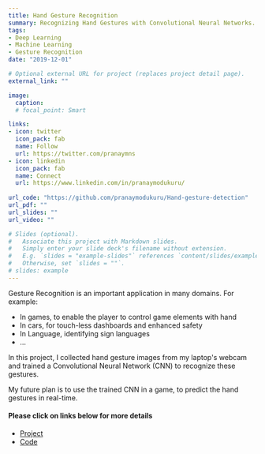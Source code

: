 ```yaml
---
title: Hand Gesture Recognition
summary: Recognizing Hand Gestures with Convolutional Neural Networks.
tags:
- Deep Learning
- Machine Learning
- Gesture Recognition
date: "2019-12-01"

# Optional external URL for project (replaces project detail page).
external_link: ""

image:
  caption:
  # focal_point: Smart

links:
- icon: twitter
  icon_pack: fab
  name: Follow
  url: https://twitter.com/pranaymns
- icon: linkedin
  icon_pack: fab
  name: Connect
  url: https://www.linkedin.com/in/pranaymodukuru/
  
url_code: "https://github.com/pranaymodukuru/Hand-gesture-detection"
url_pdf: ""
url_slides: ""
url_video: ""

# Slides (optional).
#   Associate this project with Markdown slides.
#   Simply enter your slide deck's filename without extension.
#   E.g. `slides = "example-slides"` references `content/slides/example-slides.md`.
#   Otherwise, set `slides = ""`.
# slides: example
---
```


Gesture Recognition is an important application in many domains.
For example:
* In games, to enable the player to control game elements with hand
* In cars, for touch-less dashboards and enhanced safety
* In Language, identifying sign languages
* ...

In this project, I collected hand gesture images from my laptop's webcam and trained a Convolutional Neural Network (CNN) to recognize these gestures.

My future plan is to use the trained CNN in a game, to predict the hand gestures in real-time.

#### Please click on links below for more details
* [Project](https://github.com/pranaymodukuru/Hand-gesture-detection)
* [Code](https://github.com/pranaymodukuru/Hand-gesture-detection/blob/master/HandGestureRecognitionCNN.ipynb)
